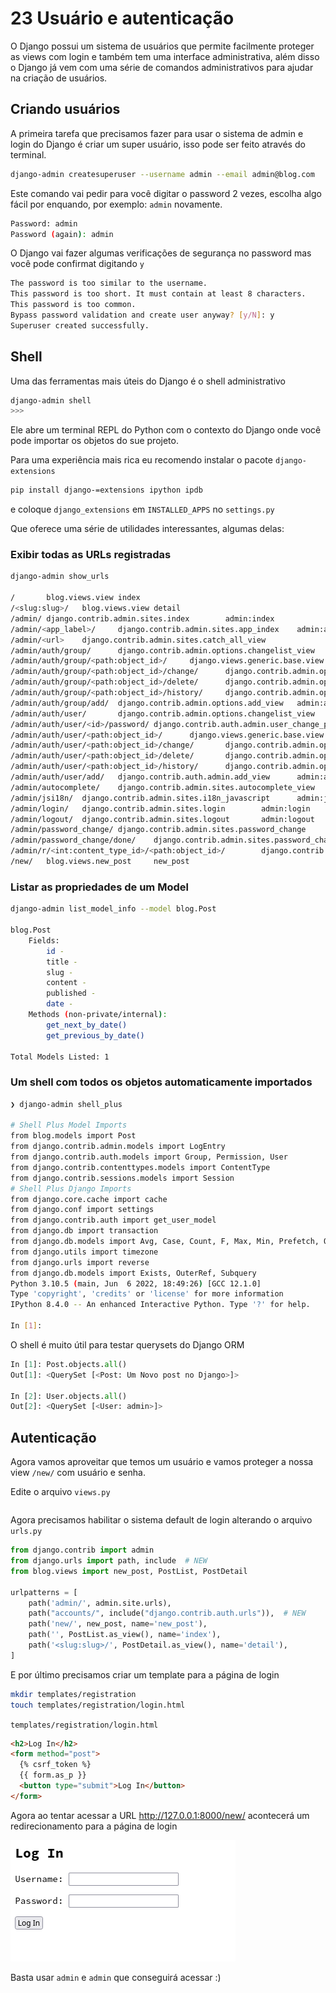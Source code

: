 # 23 Usuário e autenticação

O Django possui um sistema de usuários que permite facilmente proteger as views com login e também tem uma interface administrativa, além disso o Django já vem com uma série de comandos administrativos para ajudar na criação de usuários.


## Criando usuários

A primeira tarefa que precisamos fazer para usar o sistema de admin e login do Django é criar um super usuário, isso pode ser feito através do terminal.

```bash
django-admin createsuperuser --username admin --email admin@blog.com
```

Este comando vai pedir para você digitar o password 2 vezes, escolha algo fácil por enquando, por exemplo: `admin`  novamente.

```bash
Password: admin
Password (again): admin 
```

O Django vai fazer algumas verificações de segurança no password mas você pode confirmat digitando `y`

```bash
The password is too similar to the username.
This password is too short. It must contain at least 8 characters.
This password is too common.
Bypass password validation and create user anyway? [y/N]: y
Superuser created successfully.
```

## Shell

Uma das ferramentas mais úteis do Django é o shell administrativo

```bash
django-admin shell
>>>
```

Ele abre um terminal REPL do Python com o contexto do Django onde você pode importar os objetos do sue projeto.

Para uma experiência mais rica eu recomendo instalar o pacote `django-extensions`

```bash
pip install django-=extensions ipython ipdb
```

e coloque `django_extensions` em `INSTALLED_APPS` no `settings.py`

Que oferece uma série de utilidades interessantes, algumas delas:


### Exibir todas as URLs registradas 

```bash
django-admin show_urls

/       blog.views.view index
/<slug:slug>/   blog.views.view detail
/admin/ django.contrib.admin.sites.index        admin:index
/admin/<app_label>/     django.contrib.admin.sites.app_index    admin:app_list
/admin/<url>    django.contrib.admin.sites.catch_all_view
/admin/auth/group/      django.contrib.admin.options.changelist_view    admin:auth_group_changelist
/admin/auth/group/<path:object_id>/     django.views.generic.base.view
/admin/auth/group/<path:object_id>/change/      django.contrib.admin.options.change_view        admin:auth_group_change
/admin/auth/group/<path:object_id>/delete/      django.contrib.admin.options.delete_view        admin:auth_group_delete
/admin/auth/group/<path:object_id>/history/     django.contrib.admin.options.history_view       admin:auth_group_history
/admin/auth/group/add/  django.contrib.admin.options.add_view   admin:auth_group_add
/admin/auth/user/       django.contrib.admin.options.changelist_view    admin:auth_user_changelist
/admin/auth/user/<id>/password/ django.contrib.auth.admin.user_change_password  admin:auth_user_password_change
/admin/auth/user/<path:object_id>/      django.views.generic.base.view
/admin/auth/user/<path:object_id>/change/       django.contrib.admin.options.change_view        admin:auth_user_change
/admin/auth/user/<path:object_id>/delete/       django.contrib.admin.options.delete_view        admin:auth_user_delete
/admin/auth/user/<path:object_id>/history/      django.contrib.admin.options.history_view       admin:auth_user_history
/admin/auth/user/add/   django.contrib.auth.admin.add_view      admin:auth_user_add
/admin/autocomplete/    django.contrib.admin.sites.autocomplete_view    admin:autocomplete
/admin/jsi18n/  django.contrib.admin.sites.i18n_javascript      admin:jsi18n
/admin/login/   django.contrib.admin.sites.login        admin:login
/admin/logout/  django.contrib.admin.sites.logout       admin:logout
/admin/password_change/ django.contrib.admin.sites.password_change      admin:password_change
/admin/password_change/done/    django.contrib.admin.sites.password_change_done admin:password_change_done
/admin/r/<int:content_type_id>/<path:object_id>/        django.contrib.contenttypes.views.shortcut      admin:view_on_site
/new/   blog.views.new_post     new_post
```

### Listar as propriedades de um Model

```bash
django-admin list_model_info --model blog.Post

blog.Post
    Fields:
        id -
        title -
        slug -
        content -
        published -
        date -
    Methods (non-private/internal):
        get_next_by_date()
        get_previous_by_date()

Total Models Listed: 1
```

### Um shell com todos os objetos automaticamente importados

```bash
❯ django-admin shell_plus

# Shell Plus Model Imports
from blog.models import Post
from django.contrib.admin.models import LogEntry
from django.contrib.auth.models import Group, Permission, User
from django.contrib.contenttypes.models import ContentType
from django.contrib.sessions.models import Session
# Shell Plus Django Imports
from django.core.cache import cache
from django.conf import settings
from django.contrib.auth import get_user_model
from django.db import transaction
from django.db.models import Avg, Case, Count, F, Max, Min, Prefetch, Q, Sum, When
from django.utils import timezone
from django.urls import reverse
from django.db.models import Exists, OuterRef, Subquery
Python 3.10.5 (main, Jun  6 2022, 18:49:26) [GCC 12.1.0]
Type 'copyright', 'credits' or 'license' for more information
IPython 8.4.0 -- An enhanced Interactive Python. Type '?' for help.

In [1]: 
```

O shell é muito útil para testar querysets do Django ORM

```python
In [1]: Post.objects.all()
Out[1]: <QuerySet [<Post: Um Novo post no Django>]>

In [2]: User.objects.all()
Out[2]: <QuerySet [<User: admin>]>
```


## Autenticação

Agora vamos aproveitar que temos um usuário e vamos proteger a nossa view `/new/` com usuário e senha.

Edite o arquivo `views.py`

```python


```

Agora precisamos habilitar o sistema default de login alterando o arquivo `urls.py`


```python
from django.contrib import admin
from django.urls import path, include  # NEW
from blog.views import new_post, PostList, PostDetail

urlpatterns = [
    path('admin/', admin.site.urls),
    path("accounts/", include("django.contrib.auth.urls")),  # NEW
    path('new/', new_post, name='new_post'),
    path('', PostList.as_view(), name='index'),
    path('<slug:slug>/', PostDetail.as_view(), name='detail'),
]

```

E por último precisamos criar um template para a página de login

```bash
mkdir templates/registration
touch templates/registration/login.html
```

`templates/registration/login.html`
```html
<h2>Log In</h2>
<form method="post">
  {% csrf_token %}
  {{ form.as_p }}
  <button type="submit">Log In</button>
</form>
```

Agora ao tentar acessar a URL http://127.0.0.1:8000/new/ acontecerá um redirecionamento para a página de login


![](imgs/django_blog_login.png)


Basta usar `admin` e `admin` que conseguirá acessar :) 
